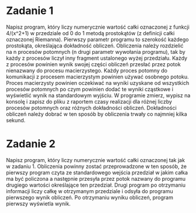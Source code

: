 # Zadanie 1

Napisz program, który liczy numerycznie wartość całki oznaczonej z funkcji
4/(x^2+1) w przedziale od 0 do 1 metodą prostokątów (z definicji całki oznaczonej
Riemanna). Pierwszy parametr programu to szerokość każdego prostokąta,
określająca dokładność obliczeń. Obliczenia należy rozdzielić na n procesów
potomnych (n drugi parametr wywołania programu), tak by każdy z procesów liczył
inny fragment ustalonego wyżej przedziału. Każdy z procesów powinien wynik
swojej części obliczeń przesłać przez potok nienazwany do procesu macierzystego.
Każdy proces potomny do komunikacji z procesem macierzystym powinien używać
osobnego potoku. Proces macierzysty powinien oczekiwać na wyniki uzyskane od
wszystkich procesów potomnych po czym powinien dodać te wyniki cząstkowe i
wyświetlić wynik na standardowym wyjściu. W programie zmierz, wypisz na konsolę
i zapisz do pliku z raportem czasy realizacji dla różnej liczby procesów
potomnych oraz różnych dokładności obliczeń. Dokładności obliczeń należy dobrać
w ten sposób by obliczenia trwały co najmniej kilka sekund.

# Zadanie 2

Napisz program, który liczy numerycznie wartość całki oznaczonej tak jak w
zadaniu 1. Obliczenia powinny zostać przeprowadzone w ten sposób, że pierwszy
program czyta ze standardowego wejścia przedział w jakim całka ma być policzona
a następnie przesyła przez potok nazwany do programu drugiego wartości
określające ten przedział. Drugi program po otrzymaniu informacji liczy całkę w
otrzymanym przedziale i odsyła do programu pierwszego wynik obliczeń. Po
otrzymaniu wyniku obliczeń, program pierwszy wyświetla wynik.
